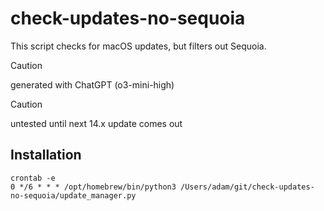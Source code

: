 # check-updates-no-sequoia

This script checks for macOS updates, but filters out Sequoia.

> [!CAUTION]
> generated with ChatGPT (o3-mini-high)

> [!CAUTION]
> untested until next 14.x update comes out

## Installation
```
crontab -e
0 */6 * * * /opt/homebrew/bin/python3 /Users/adam/git/check-updates-no-sequoia/update_manager.py
```
